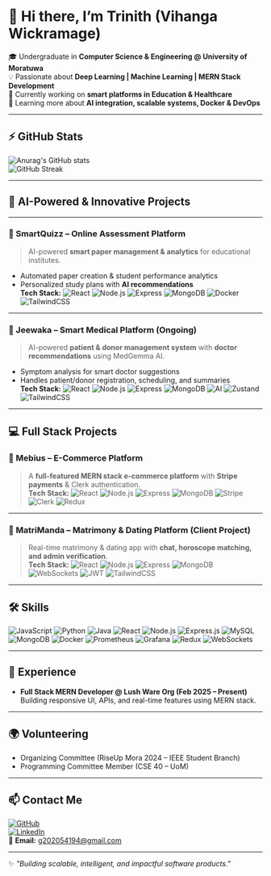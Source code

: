 # 👋 Hi there, I’m Trinith (Vihanga Wickramage)  

🎓 Undergraduate in **Computer Science & Engineering @ University of Moratuwa**  
💡 Passionate about **Deep Learning | Machine Learning | MERN Stack Development**  
🚀 Currently working on **smart platforms in Education & Healthcare**  
🌱 Learning more about **AI integration, scalable systems, Docker & DevOps**  

---

## ⚡ GitHub Stats
![Anurag's GitHub stats](https://github-readme-stats.vercel.app/api?username=trinith&show_icons=true&hide=contribs,prs&theme=radical)  
![GitHub Streak](https://github-readme-streak-stats.herokuapp.com?user=trinith&theme=radical)  

---

## 🤖 AI-Powered & Innovative Projects  



---

### 📘 SmartQuizz – Online Assessment Platform  
> AI-powered **smart paper management & analytics** for educational institutes.  
- Automated paper creation & student performance analytics  
- Personalized study plans with **AI recommendations**  
**Tech Stack:** ![React](https://img.shields.io/badge/React-20232A?logo=react&logoColor=61DAFB) ![Node.js](https://img.shields.io/badge/Node.js-43853D?logo=node-dot-js&logoColor=white) ![Express](https://img.shields.io/badge/Express.js-404D59?logo=express) ![MongoDB](https://img.shields.io/badge/MongoDB-4EA94B?logo=mongodb&logoColor=white) ![Docker](https://img.shields.io/badge/Docker-2CA5E0?logo=docker&logoColor=white) ![TailwindCSS](https://img.shields.io/badge/Tailwind_CSS-38B2AC?logo=tailwind-css&logoColor=white)  

---

### 🏥 Jeewaka – Smart Medical Platform (Ongoing)  
> AI-powered **patient & donor management system** with **doctor recommendations** using MedGemma AI.  
- Symptom analysis for smart doctor suggestions  
- Handles patient/donor registration, scheduling, and summaries  
**Tech Stack:** ![React](https://img.shields.io/badge/React-20232A?logo=react&logoColor=61DAFB) ![Node.js](https://img.shields.io/badge/Node.js-43853D?logo=node-dot-js&logoColor=white) ![Express](https://img.shields.io/badge/Express.js-404D59?logo=express) ![MongoDB](https://img.shields.io/badge/MongoDB-4EA94B?logo=mongodb&logoColor=white) ![AI](https://img.shields.io/badge/AI-MedGemma-FF6F00) ![Zustand](https://img.shields.io/badge/Zustand-000000?logo=zustand&logoColor=white) ![TailwindCSS](https://img.shields.io/badge/Tailwind_CSS-38B2AC?logo=tailwind-css&logoColor=white)  

---

## 💻 Full Stack Projects  

### 🛒 Mebius – E-Commerce Platform  
> A **full-featured MERN stack e-commerce platform** with **Stripe payments** & Clerk authentication.  
**Tech Stack:** ![React](https://img.shields.io/badge/React-20232A?logo=react&logoColor=61DAFB) ![Node.js](https://img.shields.io/badge/Node.js-43853D?logo=node-dot-js&logoColor=white) ![Express](https://img.shields.io/badge/Express.js-404D59?logo=express) ![MongoDB](https://img.shields.io/badge/MongoDB-4EA94B?logo=mongodb&logoColor=white) ![Stripe](https://img.shields.io/badge/Stripe-008CDD?logo=stripe&logoColor=white) ![Clerk](https://img.shields.io/badge/Clerk-000000?logo=clerk&logoColor=white) ![Redux](https://img.shields.io/badge/Redux-764ABC?logo=redux&logoColor=white)  

---

### 💞 MatriManda – Matrimony & Dating Platform (Client Project)  
> Real-time matrimony & dating app with **chat, horoscope matching, and admin verification**.  
**Tech Stack:** ![React](https://img.shields.io/badge/React-20232A?logo=react&logoColor=61DAFB) ![Node.js](https://img.shields.io/badge/Node.js-43853D?logo=node-dot-js&logoColor=white) ![Express](https://img.shields.io/badge/Express.js-404D59?logo=express) ![MongoDB](https://img.shields.io/badge/MongoDB-4EA94B?logo=mongodb&logoColor=white) ![WebSockets](https://img.shields.io/badge/WebSockets-010101?logo=websocket&logoColor=white) ![JWT](https://img.shields.io/badge/JWT-black?logo=jsonwebtokens) ![TailwindCSS](https://img.shields.io/badge/Tailwind_CSS-38B2AC?logo=tailwind-css&logoColor=white)  

---

## 🛠️ Skills  

![JavaScript](https://img.shields.io/badge/JavaScript-F7DF1E?logo=javascript&logoColor=black) 
![Python](https://img.shields.io/badge/Python-3776AB?logo=python&logoColor=white) 
![Java](https://img.shields.io/badge/Java-007396?logo=java&logoColor=white) 
![React](https://img.shields.io/badge/React-20232A?logo=react&logoColor=61DAFB) 
![Node.js](https://img.shields.io/badge/Node.js-43853D?logo=node-dot-js&logoColor=white) 
![Express.js](https://img.shields.io/badge/Express.js-404D59?logo=express) 
![MySQL](https://img.shields.io/badge/MySQL-005C84?logo=mysql&logoColor=white) 
![MongoDB](https://img.shields.io/badge/MongoDB-4EA94B?logo=mongodb&logoColor=white) 
![Docker](https://img.shields.io/badge/Docker-2CA5E0?logo=docker&logoColor=white) 
![Prometheus](https://img.shields.io/badge/Prometheus-E6522C?logo=prometheus&logoColor=white) 
![Grafana](https://img.shields.io/badge/Grafana-F46800?logo=grafana&logoColor=white) 
![Redux](https://img.shields.io/badge/Redux-764ABC?logo=redux&logoColor=white) 
![WebSockets](https://img.shields.io/badge/WebSockets-010101?logo=websocket&logoColor=white)  

---

## 💼 Experience  
- **Full Stack MERN Developer @ Lush Ware Org (Feb 2025 – Present)**  
  Building responsive UI, APIs, and real-time features using MERN stack.  

---

## 🌍 Volunteering  
- Organizing Committee (RiseUp Mora 2024 – IEEE Student Branch)  
- Programming Committee Member (CSE 40 – UoM)  

---

## 📫 Contact Me  
[![GitHub](https://img.shields.io/badge/GitHub-trinith-181717?logo=github)](https://github.com/trinith)  
[![LinkedIn](https://img.shields.io/badge/LinkedIn-TrinithVihanga-0A66C2?logo=linkedin&logoColor=white)](https://www.linkedin.com/in/trinith-vihanga-689b86297)  
📧 **Email:** g202054194@gmail.com  

---
✨ *"Building scalable, intelligent, and impactful software products."*  
